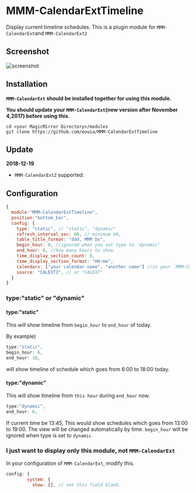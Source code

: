 # MMM-CalendarExtTimeline
Display current timeline schedules. This is a plugin module for `MMM-CalendarExt`and `MMM-CalendarExt2`

## Screenshot ##
![screenshot](https://raw.githubusercontent.com/eouia/MMM-CalendarExtTimeline/master/timeline_static.jpg)

## Installation ##
**`MMM-CalendarExt` should be installed together for using this module.**

**You should update your `MMM-CalendarExt`(new version after November 4,2017) before using this.**

```shell
cd <your MagicMirror Directory>/modules
git clone https://github.com/eouia/MMM-CalendarExtTimeline
```

## Update ##
**2018-12-19**
- `MMM-CalendarExt2` supported.

## Configuration ##
```javascript
{
  module:"MMM-CalendarExtTimeline",
  position:"bottom_bar",
  config: {
    type: "static", // "static", "dynamic"
    refresh_interval_sec: 60, // minimum 60,
    table_title_format: "ddd, MMM Do",
    begin_hour: 0, //ignored when you set type to 'dynamic'
    end_hour: 6, //how many hours to show.
    time_display_section_count: 6,
    time_display_section_format: "HH:mm",
    calendars: ["your calendar name", "another name"] //in your `MMM-CalendarExt` configuration
    source: "CALEXT2", // or "CALEXT"
  }
}
```
### type:"static" or "dynamic"
#### type:"static"
This will show timeline from `begin_hour` to `end_hour` of today.

By example)
```javascript
type:"static",
begin_hour: 6,
end_hour: 18,
```
will show timeline of schedule which goes from 6:00 to 18:00 today.

#### type:"dynamic"
This will show timeline from `this hour` during `end_hour` now.
```javascript
type:"dynamic",
end_hour: 6,
```
If current time be 13:45, This would show schedules which goes from 13:00 to 19:00. The view will be changed automatically by time.
`begin_hour` will be ignored when type is set to `dynamic`.

### I just want to display only this module, not `MMM-CalendarExt` ###
In your configuration of `MMM-CalendarExt`, modify this.
```javascript
config: {
        system: {
          show: [], // set this field blank.
```
